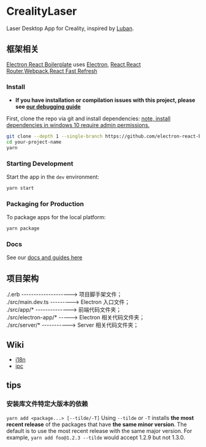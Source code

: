 # CrealityLaser

Laser Desktop App for Creality, inspired by [Luban](https://github.com/Snapmaker/Luban).

## 框架相关

[Electron React Boilerplate](https://github.com/electron-react-boilerplate/electron-react-boilerplate) uses [Electron](https://electron.atom.io/), [React](https://facebook.github.io/react/),[React Router](https://github.com/reactjs/react-router),[Webpack](https://webpack.js.org/),[React Fast Refresh](https://www.npmjs.com/package/react-refresh)

### Install

- **If you have installation or compilation issues with this project, please see [our debugging guide](https://github.com/electron-react-boilerplate/electron-react-boilerplate/issues/400)**

First, clone the repo via git and install dependencies:
[note, install dependencies in windows 10 require admin permissions.](https://github.com/electron-react-boilerplate/electron-react-boilerplate/issues/2986)

```bash
git clone --depth 1 --single-branch https://github.com/electron-react-boilerplate/electron-react-boilerplate.git your-project-name
cd your-project-name
yarn
```

### Starting Development

Start the app in the `dev` environment:

```bash
yarn start
```

### Packaging for Production

To package apps for the local platform:

```bash
yarn package
```

### Docs

See our [docs and guides here](https://electron-react-boilerplate.js.org/docs/installation)

## 项目架构

./.erb --------------------> 项目脚手架文件；  
./src/main.dev.ts ---------> Electron 入口文件；  
./src/app/\* --------------> 前端代码文件夹；  
./src/electron-app/\* -----> Electron 相关代码文件夹；  
./src/server/\* -----------> Server 相关代码文件夹；

## Wiki

- [i18n](https://phrase.com/blog/posts/building-an-electron-app-with-internationalization-i18n/)
- [ipc](https://www.electronjs.org/docs/api/ipc-main)

## tips

### 安装库文件特定大版本的依赖

`yarn add <package...> [--tilde/-T]`
Using `--tilde` or `-T` installs **the most recent release** of the packages that have **the same minor version**. The default is to use the most recent release with the same major version. For example, `yarn add foo@1.2.3 --tilde` would accept 1.2.9 but not 1.3.0.
